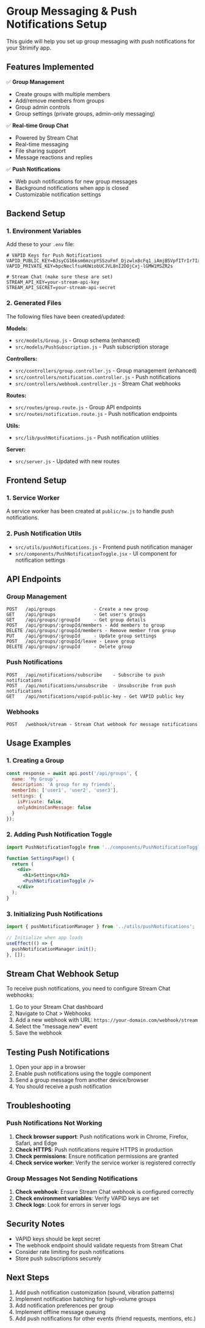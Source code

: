# Group Messaging & Push Notifications Setup

This guide will help you set up group messaging with push notifications for your Strimify app.

## Features Implemented

✅ **Group Management**
- Create groups with multiple members
- Add/remove members from groups
- Group admin controls
- Group settings (private groups, admin-only messaging)

✅ **Real-time Group Chat**
- Powered by Stream Chat
- Real-time messaging
- File sharing support
- Message reactions and replies

✅ **Push Notifications**
- Web push notifications for new group messages
- Background notifications when app is closed
- Customizable notification settings

## Backend Setup

### 1. Environment Variables

Add these to your `.env` file:

```env
# VAPID Keys for Push Notifications
VAPID_PUBLIC_KEY=BJsyCG16ksm6mzcpYSSzuFmf_Djzwlx8cFq1_iAmjB5VpfITrIr7IxuisK7R6914Z_rUxgY8voyOn1P_IiMFS2M
VAPID_PRIVATE_KEY=bpcNeclfsuHUWiobUCJVL8nI2DOjCxj-lGMW1MSZR2s

# Stream Chat (make sure these are set)
STREAM_API_KEY=your-stream-api-key
STREAM_API_SECRET=your-stream-api-secret
```

### 2. Generated Files

The following files have been created/updated:

**Models:**
- `src/models/Group.js` - Group schema (enhanced)
- `src/models/PushSubscription.js` - Push subscription storage

**Controllers:**
- `src/controllers/group.controller.js` - Group management (enhanced)
- `src/controllers/notification.controller.js` - Push notifications
- `src/controllers/webhook.controller.js` - Stream Chat webhooks

**Routes:**
- `src/routes/group.route.js` - Group API endpoints
- `src/routes/notification.route.js` - Push notification endpoints

**Utils:**
- `src/lib/pushNotifications.js` - Push notification utilities

**Server:**
- `src/server.js` - Updated with new routes

## Frontend Setup

### 1. Service Worker

A service worker has been created at `public/sw.js` to handle push notifications.

### 2. Push Notification Utils

- `src/utils/pushNotifications.js` - Frontend push notification manager
- `src/components/PushNotificationToggle.jsx` - UI component for notification settings

## API Endpoints

### Group Management

```
POST   /api/groups              - Create a new group
GET    /api/groups              - Get user's groups
GET    /api/groups/:groupId     - Get group details
POST   /api/groups/:groupId/members - Add members to group
DELETE /api/groups/:groupId/members - Remove member from group
PUT    /api/groups/:groupId     - Update group settings
POST   /api/groups/:groupId/leave - Leave group
DELETE /api/groups/:groupId     - Delete group
```

### Push Notifications

```
POST   /api/notifications/subscribe    - Subscribe to push notifications
POST   /api/notifications/unsubscribe  - Unsubscribe from push notifications
GET    /api/notifications/vapid-public-key - Get VAPID public key
```

### Webhooks

```
POST   /webhook/stream - Stream Chat webhook for message notifications
```

## Usage Examples

### 1. Creating a Group

```javascript
const response = await api.post('/api/groups', {
  name: 'My Group',
  description: 'A group for my friends',
  memberIds: ['user1', 'user2', 'user3'],
  settings: {
    isPrivate: false,
    onlyAdminsCanMessage: false
  }
});
```

### 2. Adding Push Notification Toggle

```jsx
import PushNotificationToggle from '../components/PushNotificationToggle';

function SettingsPage() {
  return (
    <div>
      <h1>Settings</h1>
      <PushNotificationToggle />
    </div>
  );
}
```

### 3. Initializing Push Notifications

```javascript
import { pushNotificationManager } from '../utils/pushNotifications';

// Initialize when app loads
useEffect(() => {
  pushNotificationManager.init();
}, []);
```

## Stream Chat Webhook Setup

To receive push notifications, you need to configure Stream Chat webhooks:

1. Go to your Stream Chat dashboard
2. Navigate to Chat > Webhooks
3. Add a new webhook with URL: `https://your-domain.com/webhook/stream`
4. Select the "message.new" event
5. Save the webhook

## Testing Push Notifications

1. Open your app in a browser
2. Enable push notifications using the toggle component
3. Send a group message from another device/browser
4. You should receive a push notification

## Troubleshooting

### Push Notifications Not Working

1. **Check browser support**: Push notifications work in Chrome, Firefox, Safari, and Edge
2. **Check HTTPS**: Push notifications require HTTPS in production
3. **Check permissions**: Ensure notification permissions are granted
4. **Check service worker**: Verify the service worker is registered correctly

### Group Messages Not Sending Notifications

1. **Check webhook**: Ensure Stream Chat webhook is configured correctly
2. **Check environment variables**: Verify VAPID keys are set
3. **Check logs**: Look for errors in server logs

## Security Notes

- VAPID keys should be kept secret
- The webhook endpoint should validate requests from Stream Chat
- Consider rate limiting for push notifications
- Store push subscriptions securely

## Next Steps

1. Add push notification customization (sound, vibration patterns)
2. Implement notification batching for high-volume groups
3. Add notification preferences per group
4. Implement offline message queuing
5. Add push notifications for other events (friend requests, mentions, etc.)
